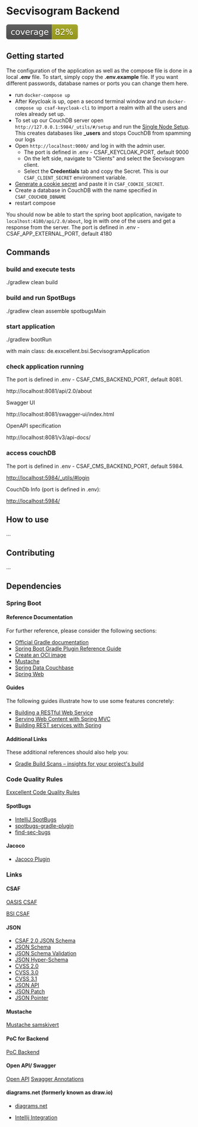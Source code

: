 # Secvisogram Backend

![Coverage](https://raw.githubusercontent.com/secvisogram/csaf-cms-backend/badges/.github/badges/jacoco.svg)

##  Getting started

The configuration of the application as well as the compose file is done in 
a local **.env** file. To start, simply copy the **.env.example** file.
If you want different passwords, database names or ports you can change them 
here.

- run `docker-compose up`
- After Keycloak is up, open a second terminal window and run 
  `docker-compose up csaf-keycloak-cli` to import a realm with all the users 
  and roles already set up.
- To set up our CouchDB server open `http://127.0.0.1:5984/_utils/#/setup` 
  and run the [Single Node Setup](https://docs.couchdb.org/en/stable/setup/single-node.html). This creates databases like **_users** and 
  stops CouchDB from spamming our logs
- Open `http://localhost:9000/` and log in with the admin user.
  - The port is defined in .env - CSAF_KEYCLOAK_PORT, default 9000
  - On the left side, navigate to "Clients" and select the Secvisogram client.
  - Select the **Credentials** tab and copy the Secret. This is our 
      `CSAF_CLIENT_SECRET` environment variable.
- [Generate a cookie secret](https://oauth2-proxy.github.io/oauth2-proxy/docs/configuration/overview/#generating-a-cookie-secret) 
  and paste it in `CSAF_COOKIE_SECRET`.
- Create a database in CouchDB with the name specified in `CSAF_COUCHDB_DBNAME`
- restart compose

You should now be able to start the spring boot application, navigate to 
`localhost:4180/api/2.0/about`, log in with one of the users and get a 
response from the server. 
The port is defined in .env - CSAF_APP_EXTERNAL_PORT, default 4180


## Commands

### build and execute tests

./gradlew clean build

### build and run SpotBugs

./gradlew clean assemble spotbugsMain

### start application

./gradlew bootRun

with main class: de.exxcellent.bsi.SecvisogramApplication

### check application running

The port is defined in .env - CSAF_CMS_BACKEND_PORT, default 8081. 

http://localhost:8081/api/2.0/about

Swagger UI

http://localhost:8081/swagger-ui/index.html

OpenAPI specification

http://localhost:8081/v3/api-docs/

### access couchDB

The port is defined in .env - CSAF_CMS_BACKEND_PORT, default 5984.

[http://localhost:5984/_utils/#login](http://localhost:5984/_utils/#login)

CouchDb Info (port is defined in .env):

[http://localhost:5984/](http://localhost:5984/)

## How to use

...

## Contributing


...

## Dependencies

### Spring Boot

#### Reference Documentation
For further reference, please consider the following sections:

* [Official Gradle documentation](https://docs.gradle.org)
* [Spring Boot Gradle Plugin Reference Guide](https://docs.spring.io/spring-boot/docs/2.6.2/gradle-plugin/reference/html/)
* [Create an OCI image](https://docs.spring.io/spring-boot/docs/2.6.2/gradle-plugin/reference/html/#build-image)
* [Mustache](https://docs.spring.io/spring-boot/docs/2.6.2/reference/htmlsingle/#boot-features-spring-mvc-template-engines)
* [Spring Data Couchbase](https://docs.spring.io/spring-boot/docs/2.6.2/reference/htmlsingle/#boot-features-couchbase)
* [Spring Web](https://docs.spring.io/spring-boot/docs/2.6.2/reference/htmlsingle/#boot-features-developing-web-applications)

#### Guides
The following guides illustrate how to use some features concretely:

* [Building a RESTful Web Service](https://spring.io/guides/gs/rest-service/)
* [Serving Web Content with Spring MVC](https://spring.io/guides/gs/serving-web-content/)
* [Building REST services with Spring](https://spring.io/guides/tutorials/bookmarks/)

#### Additional Links
These additional references should also help you:

* [Gradle Build Scans – insights for your project's build](https://scans.gradle.com#gradle)


### Code Quality Rules

[Exxcellent Code Quality Rules](https://www.exxcellent.de/confluence/pages/viewpage.action?pageId=65113099)

#### SpotBugs

- [IntelliJ SpotBugs](https://plugins.jetbrains.com/plugin/14014-spotbugs)
- [spotbugs-gradle-plugin](https://github.com/spotbugs/spotbugs-gradle-plugin)
- [find-sec-bugs](https://find-sec-bugs.github.io/)

#### Jacoco

- [Jacoco Plugin](https://docs.gradle.org/current/userguide/jacoco_plugin.html#sec:jacoco_report_configuration)

### Links

#### CSAF 
[OASIS CSAF](https://oasis-open.github.io/csaf-documentation/)

[BSI CSAF](https://www.bsi.bund.de/DE/Themen/Unternehmen-und-Organisationen/Informationen-und-Empfehlungen/Empfehlungen-nach-Angriffszielen/Industrielle-Steuerungs-und-Automatisierungssysteme/CSAF/CSAF_node.html)

#### JSON
- [CSAF 2.0 JSON Schema](https://docs.oasis-open.org/csaf/csaf/v2.0/csaf_json_schema.json)
- [JSON Schema](https://json-schema.org/draft/2019-09/json-schema-core.html)
- [JSON Schema Validation](https://json-schema.org/draft/2019-09/json-schema-validation.html)
- [JSON Hyper-Schema](https://json-schema.org/draft/2019-09/json-schema-hypermedia.html)
- [CVSS 2.0](https://www.first.org/cvss/cvss-v2.0.json)
- [CVSS 3.0](https://www.first.org/cvss/cvss-v3.0.json)
- [CVSS 3.1](https://www.first.org/cvss/cvss-v3.1.json)
- [JSON API](https://jsonapi.org/)
- [JSON Patch](http://jsonpatch.com/)
- [JSON Pointer](https://datatracker.ietf.org/doc/html/rfc6901)


#### Mustache

[Mustache samskivert](https://github.com/samskivert/jmustache)


#### PoC for Backend

[PoC Backend](https://github.com/csaf-poc/csaf_backend)

#### Open API/ Swagger

[Open API](https://www.openapis.org/)
[Swagger Annotations](https://github.com/swagger-api/swagger-core/wiki/Swagger-2.X---Annotations)

#### diagrams.net (formerly known as draw.io)

- [diagrams.net](https://www.diagrams.net/)

- [Intellij Integration](https://plugins.jetbrains.com/plugin/15635-diagrams-net-integration)